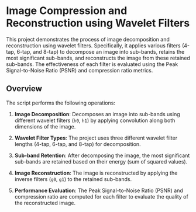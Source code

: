 # Image Compression and Reconstruction using Wavelet Filters

This project demonstrates the process of image decomposition and reconstruction using wavelet filters. Specifically, it applies various filters (4-tap, 6-tap, and 8-tap) to decompose an image into sub-bands, retains the most significant sub-bands, and reconstructs the image from these retained sub-bands. The effectiveness of each filter is evaluated using the Peak Signal-to-Noise Ratio (PSNR) and compression ratio metrics.

## Overview

The script performs the following operations:

1. **Image Decomposition**: Decomposes an image into sub-bands using different wavelet filters (`h0`, `h1`) by applying convolution along both dimensions of the image.
   
2. **Wavelet Filter Types**: The project uses three different wavelet filter lengths (4-tap, 6-tap, and 8-tap) for decomposition.
   
3. **Sub-band Retention**: After decomposing the image, the most significant sub-bands are retained based on their energy (sum of squared values).
   
4. **Image Reconstruction**: The image is reconstructed by applying the inverse filters (`g0`, `g1`) to the retained sub-bands.

5. **Performance Evaluation**: The Peak Signal-to-Noise Ratio (PSNR) and compression ratio are computed for each filter to evaluate the quality of the reconstructed image.
